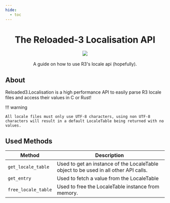 ```yaml
---
hide:
  - toc
---
```


<div align="center">
	<h1>The Reloaded-3 Localisation API</h1>
	<img src="Reloaded/Images/Reloaded-Icon.png"/>
	<br/> <br/>
    A guide on how to use R3's locale api (hopefully).
    <br/>
</div>

## About

Reloaded3.Localisation is a high performance API to easily parse R3 locale files and access their values in C or Rust!

!!! warning

    All locale files must only use UTF-8 characters, using non UTF-8 characters will result in a default LocaleTable being returned with no values.

## Used Methods

| Method              | Description                                                                          |
|---------------------|--------------------------------------------------------------------------------------|
| `get_locale_table`  | Used to get an instance of the LocaleTable object to be used in all other API calls. |
| `get_entry`         | Used to fetch a value from the LocaleTable                                           |
| `free_locale_table` | Used to free the LocaleTable instance from memory.                                   |
